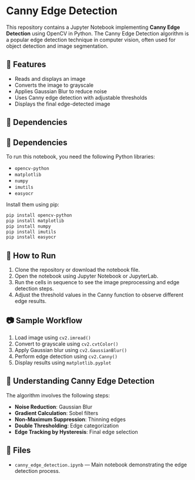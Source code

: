 # Canny Edge Detection

This repository contains a Jupyter Notebook implementing **Canny Edge Detection** using OpenCV in Python. The Canny Edge Detection algorithm is a popular edge detection technique in computer vision, often used for object detection and image segmentation.

## 📌 Features

- Reads and displays an image
- Converts the image to grayscale
- Applies Gaussian Blur to reduce noise
- Uses Canny edge detection with adjustable thresholds
- Displays the final edge-detected image

## 🧪 Dependencies

## 🧪 Dependencies

To run this notebook, you need the following Python libraries:

- `opencv-python`
- `matplotlib`
- `numpy`
- `imutils`
- `easyocr`

Install them using pip:

```bash
pip install opencv-python
pip install matplotlib
pip install numpy
pip install imutils
pip install easyocr
```


## 📝 How to Run

1. Clone the repository or download the notebook file.
2. Open the notebook using Jupyter Notebook or JupyterLab.
3. Run the cells in sequence to see the image preprocessing and edge detection steps.
4. Adjust the threshold values in the Canny function to observe different edge results.

## 📷 Sample Workflow

1. Load image using `cv2.imread()`
2. Convert to grayscale using `cv2.cvtColor()`
3. Apply Gaussian blur using `cv2.GaussianBlur()`
4. Perform edge detection using `cv2.Canny()`
5. Display results using `matplotlib.pyplot`

## 🧠 Understanding Canny Edge Detection

The algorithm involves the following steps:

- **Noise Reduction**: Gaussian Blur
- **Gradient Calculation**: Sobel filters
- **Non-Maximum Suppression**: Thinning edges
- **Double Thresholding**: Edge categorization
- **Edge Tracking by Hysteresis**: Final edge selection

## 📂 Files

- `canny_edge_detection.ipynb` — Main notebook demonstrating the edge detection process.
